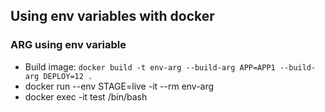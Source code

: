 ## Using env variables with docker
### ARG using env variable
- Build image: `docker build -t env-arg --build-arg APP=APP1 --build-arg DEPLOY=12 .`
- docker run --env STAGE=live -it --rm env-arg 
- docker exec -it test /bin/bash